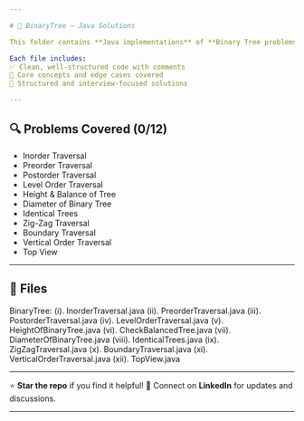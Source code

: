 ```yaml
---

# 📁 BinaryTree – Java Solutions

This folder contains **Java implementations** of **Binary Tree problems** from **Striver’s SDE Sheet**.

Each file includes:
✅ Clean, well-structured code with comments
🧠 Core concepts and edge cases covered
📌 Structured and interview-focused solutions

---
```


## 🔍 Problems Covered (0/12)

* Inorder Traversal
* Preorder Traversal
* Postorder Traversal
* Level Order Traversal
* Height & Balance of Tree
* Diameter of Binary Tree
* Identical Trees
* Zig-Zag Traversal
* Boundary Traversal
* Vertical Order Traversal
* Top View

---

## 📂 Files

BinaryTree:
(i). InorderTraversal.java
(ii). PreorderTraversal.java
(iii). PostorderTraversal.java
(iv). LevelOrderTraversal.java
(v). HeightOfBinaryTree.java
(vi). CheckBalancedTree.java
(vii). DiameterOfBinaryTree.java
(viii). IdenticalTrees.java
(ix). ZigZagTraversal.java
(x). BoundaryTraversal.java
(xi). VerticalOrderTraversal.java
(xii). TopView\.java

---

⭐ **Star the repo** if you find it helpful!
💬 Connect on **LinkedIn** for updates and discussions.

---
